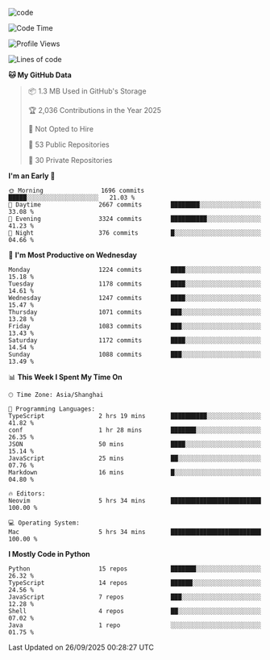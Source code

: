 
<!--
**liuyaanng/liuyaanng** is a ✨ _special_ ✨ repository because its `README.md` (this file) appears on your GitHub profile.

Here are some ideas to get you started:

- 🔭 I’m currently working on ...
- 🌱 I’m currently learning ...
- 👯 I’m looking to collaborate on ...
- 🤔 I’m looking for help with ...
- 💬 Ask me about ...
- 📫 How to reach me: ...
- 😄 Pronouns: ...
- ⚡ Fun fact: ...
-->


![code](https://cdn.jsdelivr.net/gh/liuyaanng/liuyaanng@1.0/code.gif) 

<!--START_SECTION:waka-->
![Code Time](http://img.shields.io/badge/Code%20Time-1%2C969%20hrs%209%20mins-blue)

![Profile Views](http://img.shields.io/badge/Profile%20Views-0-blue)

![Lines of code](https://img.shields.io/badge/From%20Hello%20World%20I%27ve%20Written-28.2%20million%20lines%20of%20code-blue)

**🐱 My GitHub Data** 

> 📦 1.3 MB Used in GitHub's Storage 
 > 
> 🏆 2,036 Contributions in the Year 2025
 > 
> 🚫 Not Opted to Hire
 > 
> 📜 53 Public Repositories 
 > 
> 🔑 30 Private Repositories 
 > 
**I'm an Early 🐤** 

```text
🌞 Morning                1696 commits        █████░░░░░░░░░░░░░░░░░░░░   21.03 % 
🌆 Daytime                2667 commits        ████████░░░░░░░░░░░░░░░░░   33.08 % 
🌃 Evening                3324 commits        ██████████░░░░░░░░░░░░░░░   41.23 % 
🌙 Night                  376 commits         █░░░░░░░░░░░░░░░░░░░░░░░░   04.66 % 
```
📅 **I'm Most Productive on Wednesday** 

```text
Monday                   1224 commits        ████░░░░░░░░░░░░░░░░░░░░░   15.18 % 
Tuesday                  1178 commits        ████░░░░░░░░░░░░░░░░░░░░░   14.61 % 
Wednesday                1247 commits        ████░░░░░░░░░░░░░░░░░░░░░   15.47 % 
Thursday                 1071 commits        ███░░░░░░░░░░░░░░░░░░░░░░   13.28 % 
Friday                   1083 commits        ███░░░░░░░░░░░░░░░░░░░░░░   13.43 % 
Saturday                 1172 commits        ████░░░░░░░░░░░░░░░░░░░░░   14.54 % 
Sunday                   1088 commits        ███░░░░░░░░░░░░░░░░░░░░░░   13.49 % 
```


📊 **This Week I Spent My Time On** 

```text
🕑︎ Time Zone: Asia/Shanghai

💬 Programming Languages: 
TypeScript               2 hrs 19 mins       ██████████░░░░░░░░░░░░░░░   41.82 % 
conf                     1 hr 28 mins        ███████░░░░░░░░░░░░░░░░░░   26.35 % 
JSON                     50 mins             ████░░░░░░░░░░░░░░░░░░░░░   15.14 % 
JavaScript               25 mins             ██░░░░░░░░░░░░░░░░░░░░░░░   07.76 % 
Markdown                 16 mins             █░░░░░░░░░░░░░░░░░░░░░░░░   04.80 % 

🔥 Editors: 
Neovim                   5 hrs 34 mins       █████████████████████████   100.00 % 

💻 Operating System: 
Mac                      5 hrs 34 mins       █████████████████████████   100.00 % 
```

**I Mostly Code in Python** 

```text
Python                   15 repos            ███████░░░░░░░░░░░░░░░░░░   26.32 % 
TypeScript               14 repos            ██████░░░░░░░░░░░░░░░░░░░   24.56 % 
JavaScript               7 repos             ███░░░░░░░░░░░░░░░░░░░░░░   12.28 % 
Shell                    4 repos             ██░░░░░░░░░░░░░░░░░░░░░░░   07.02 % 
Java                     1 repo              ░░░░░░░░░░░░░░░░░░░░░░░░░   01.75 % 
```




 Last Updated on 26/09/2025 00:28:27 UTC
<!--END_SECTION:waka-->
